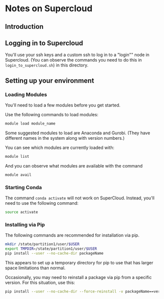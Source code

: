 # Notes on Supercloud

## Introduction

## Logging in to Supercloud
You'll use your ssh keys and a custom ssh to log in to a "login"" node in Supercloud.
(You can observe the commands you need to do this in `login_to_supercloud.sh`) in this directory.

## Setting up your environment

### Loading Modules
You'll need to load a few modules before you get started.

Use the following commands to load modules:
```bash
module load module_name
```
Some suggested modules to load are Anaconda and Gurobi.
(They have different names in the system along with version numbers.)

You can see which modules are currently loaded with:
```bash
module list
```

And you can observe what modules are available with the command
```bash
module avail
```

### Starting Conda

The command `conda activate` will not work on SuperCloud. Instead, you'll need to use the following command:
```bash
source activate
```

### Installing via Pip

The following commands are recommended for installation via pip. 
```bash
mkdir /state/partition1/user/$USER
export TMPDIR=/state/partition1/user/$USER
pip install --user --no-cache-dir packageName
```

This appears to set up a temporary directory for pip to use that has larger space limitations than normal.

Occasionally, you may need to reinstall a package via pip from a specific version. For this situation, use this:
```bash
pip install --user --no-cache-dir --force-reinstall -v packageName==versionNumber
```
